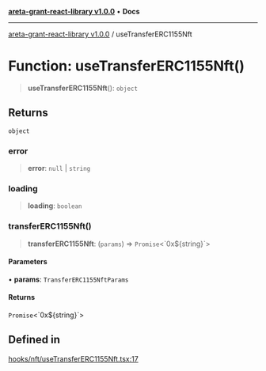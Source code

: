 [**areta-grant-react-library v1.0.0**](../README.md) • **Docs**

***

[areta-grant-react-library v1.0.0](../globals.md) / useTransferERC1155Nft

# Function: useTransferERC1155Nft()

> **useTransferERC1155Nft**(): `object`

## Returns

`object`

### error

> **error**: `null` \| `string`

### loading

> **loading**: `boolean`

### transferERC1155Nft()

> **transferERC1155Nft**: (`params`) => `Promise`\<\`0x$\{string\}\`\>

#### Parameters

• **params**: `TransferERC1155NftParams`

#### Returns

`Promise`\<\`0x$\{string\}\`\>

## Defined in

[hooks/nft/useTransferERC1155Nft.tsx:17](https://github.com/toinfinfty/areta-grant-react-library/blob/83cd84a6cc05b02ea171e77c40326808316432e3/src/hooks/nft/useTransferERC1155Nft.tsx#L17)
